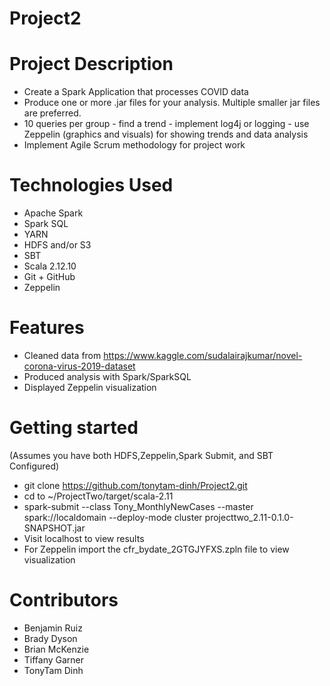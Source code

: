 # Project2

# Project Description
- Create a Spark Application that processes COVID data
- Produce one or more .jar files for your analysis. Multiple smaller jar files are preferred. 
- 10 queries per group - find a trend - implement log4j or logging  - use Zeppelin (graphics and visuals) for showing trends and data analysis 
- Implement Agile Scrum methodology for project work 

# Technologies Used
- Apache Spark
- Spark SQL
- YARN
- HDFS and/or S3
- SBT
- Scala 2.12.10
- Git + GitHub
- Zeppelin

# Features
- Cleaned data from https://www.kaggle.com/sudalairajkumar/novel-corona-virus-2019-dataset
- Produced analysis with Spark/SparkSQL
- Displayed Zeppelin visualization

# Getting started
(Assumes you have both HDFS,Zeppelin,Spark Submit, and SBT Configured)
- git clone https://github.com/tonytam-dinh/Project2.git
- cd to  ~/ProjectTwo/target/scala-2.11
- spark-submit --class Tony_MonthlyNewCases --master spark://localdomain --deploy-mode cluster projecttwo_2.11-0.1.0-SNAPSHOT.jar
- Visit localhost to view results
- For Zeppelin import the cfr_bydate_2GTGJYFXS.zpln file to view visualization

# Contributors
- Benjamin Ruiz
- Brady Dyson
- Brian McKenzie
- Tiffany Garner
- TonyTam Dinh
